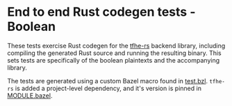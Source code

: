 # End to end Rust codegen tests - Boolean

These tests exercise Rust codegen for the
[tfhe-rs](https://github.com/zama-ai/tfhe-rs) backend library, including
compiling the generated Rust source and running the resulting binary. This sets
tests are specifically of the boolean plaintexts and the accompanying library.

The tests are generated using a custom Bazel macro found in
[test.bzl](tests/Examples/tfhe_rust/test.bzl). `tfhe-rs` is added a
project-level dependency, and it's version is pinned in
[MODULE.bazel](MODULE.bazel).
